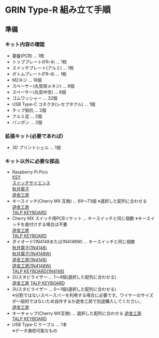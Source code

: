 # GRIN Type-R 組み立て手順
## 準備
### キット内容の確認
- 基盤(PCB) … 1枚  
- トッププレート(FR-4) … 1枚  
- スイッチプレート(アルミ) … 1枚  
- ボトムプレート(FR-4) … 1枚  
- M2ネジ … 16個  
- スペーサー(丸型両メネジ) … 8個  
- スペーサー(丸型中空) … 8個  
- ゴムワッシャー … 32個  
- USB Type-C コネクタ(レセプタクル) … 1個  
- チップ抵抗 … 2個  
- アルミ足 … 2個
- バンポン … 2個  
### 拡張キット(必要であれば)
- 3D プリントシェル … 1個
### キット以外に必要な部品
- Raspberry Pi Pico  
[KSY](https://raspberry-pi.ksyic.com/main/index/pdp.id/634/pdp.open/634)  
[スイッチサイエンス](https://www.switch-science.com/catalog/6900/)  
[秋月電子](https://akizukidenshi.com/catalog/g/gK-16149/)  
[遊舎工房](https://shop.yushakobo.jp/collections/all-keyboard-parts/products/raspberry-pi-pico)  
- キースイッチ(Cherry MX 互換) … 69～73個
※選択した配列に合わせる  
[遊舎工房](https://shop.yushakobo.jp/collections/all-switches)  
[TALP KEYBOARD](https://talpkeyboard.net/?category_id=59cf8860ed05e668db003f5d)  
- Cherry MX スイッチ用PCBソケット … キースイッチと同じ個数
※キースイッチを直付けする場合は不要  
[遊舎工房](https://shop.yushakobo.jp/products/a01ps)  
[TALP KEYBOARD](https://talpkeyboard.net/items/5e02c5405b120c792616bcf9)  
- ダイオード(1N4148または1N4148W) … キースイッチと同じ個数  
[秋月電子(1N4148)](https://akizukidenshi.com/catalog/g/gI-00941/)  
[秋月電子(1N4148W)](https://akizukidenshi.com/catalog/g/gI-07084/)  
[遊舎工房(1N4148)](https://shop.yushakobo.jp/collections/all-keyboard-parts/products/a0800di-01-100)  
[遊舎工房(1N4148W)](https://shop.yushakobo.jp/collections/all-keyboard-parts/products/a0800di-02-100)  
[TALP KEYBOARD(1N4148)](https://talpkeyboard.net/items/59eadbffc8f22c15de001638)  
- 2Uスタビライザー … 1～4個(選択した配列に合わせる)  
[遊舎工房](https://shop.yushakobo.jp/products/a0500st?variant=37665699430561)
[TALP KEYBOARD](https://talpkeyboard.net/?category_id=5f884b9b3313d216eb50558a)  
- 3Uスタビライザー … 0～1個(選択した配列に合わせる)  
※分割ではないスペースバーを利用する場合に必要です。ワイヤーのサイズが一般的ではないため自作するか遊舎工房で別途購入してください。  
[遊舎工房](https://shop.yushakobo.jp/products/a0500st?variant=40429698678945)
- キーキャップ(Cherry MX互換) … 選択した配列に合わせる
[遊舎工房](https://shop.yushakobo.jp/collections/keycaps)  
[TALP KEYBOARD](https://talpkeyboard.net/?category_id=59be183f428f2d49120007b1)  
- USB Type-C ケーブル … 1本  
※データ通信可能なもの  
